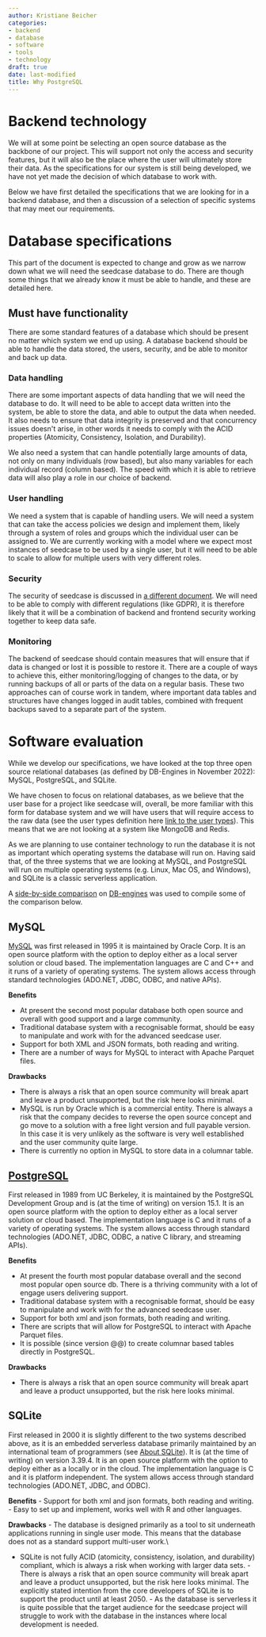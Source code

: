```yaml
---
author: Kristiane Beicher
categories:
- backend
- database
- software
- tools
- technology
draft: true
date: last-modified
title: Why PostgreSQL
---
```


# Backend technology

We will at some point be selecting an open source database as the
backbone of our project. This will support not only the access and
security features, but it will also be the place where the user will
ultimately store their data. As the specifications for our system is
still being developed, we have not yet made the decision of which
database to work with.

Below we have first detailed the specifications that we are looking for
in a backend database, and then a discussion of a selection of specific
systems that may meet our requirements.

# Database specifications

This part of the document is expected to change and grow as we narrow
down what we will need the seedcase database to do. There are though
some things that we already know it must be able to handle, and these
are detailed here.

## Must have functionality

There are some standard features of a database which should be present
no matter which system we end up using. A database backend should be
able to handle the data stored, the users, security, and be able to
monitor and back up data.

### Data handling

There are some important aspects of data handling that we will need the
database to do. It will need to be able to accept data written into the
system, be able to store the data, and able to output the data when
needed. It also needs to ensure that data integrity is preserved and
that concurrency issues doesn't arise, in other words it needs to comply
with the ACID properties (Atomicity, Consistency, Isolation, and
Durability).

We also need a system that can handle potentially large amounts of data,
not only on many individuals (row based), but also many variables for
each individual record (column based). The speed with which it is able
to retrieve data will also play a role in our choice of backend.

### User handling

We need a system that is capable of handling users. We will need a
system that can take the access policies we design and implement them,
likely through a system of roles and groups which the individual user
can be assigned to. We are currently working with a model where we
expect most instances of seedcase to be used by a single user, but it
will need to be able to scale to allow for multiple users with very
different roles.

### Security

The security of seedcase is discussed in [a different document](link).
We will need to be able to comply with different regulations (like
GDPR), it is therefore likely that it will be a combination of backend
and frontend security working together to keep data safe.

### Monitoring

The backend of seedcase should contain measures that will ensure that if
data is changed or lost it is possible to restore it. There are a couple
of ways to achieve this, either monitoring/logging of changes to the
data, or by running backups of all or parts of the data on a regular
basis. These two approaches can of course work in tandem, where
important data tables and structures have changes logged in audit
tables, combined with frequent backups saved to a separate part of the
system.

# Software evaluation

While we develop our specifications, we have looked at the top three
open source relational databases (as defined by DB-Engines in November
2022): MySQL, PostgreSQL, and SQLite.

We have chosen to focus on relational databases, as we believe that the
user base for a project like seedcase will, overall, be more familiar
with this form for database system and we will have users that will
require access to the raw data (see the user types definition here [link
to the user types]()). This means that we are not looking at a system
like MongoDB and Redis.

As we are planning to use container technology to run the database it is
not as important which operating systems the database will run on.
Having said that, of the three systems that we are looking at MySQL, and
PostgreSQL will run on multiple operating systems (e.g. Linux, Mac OS,
and Windows), and SQLite is a classic serverless application.

A [side-by-side
comparison](https://db-engines.com/en/system/MySQL%3BPostgreSQL%3BSQLite)
on [DB-engines](https://db-engines.com) was used to compile some of the
comparison below.

## MySQL

[MySQL](www.mysql.com) was first released in 1995 it is maintained by Oracle Corp. It is an open source platform with
the option to deploy either as a local server solution or cloud based.
The implementation languages are C and C++ and it runs of a variety of
operating systems. The system allows access through standard
technologies (ADO.NET, JDBC, ODBC, and native APIs).

**Benefits**

-   At present the second most popular database both open source and
    overall with good support and a large community.
-   Traditional database system with a recognisable format, should be
    easy to manipulate and work with for the advanced seedcase user.
-   Support for both XML and JSON formats, both reading and writing.
-   There are a number of ways for MySQL to interact with Apache Parquet
    files.

**Drawbacks**

-   There is always a risk that an open source community will break
    apart and leave a product unsupported, but the risk here looks
    minimal.
-   MySQL is run by Oracle which is a commercial entity. There is always
    a risk that the company decides to reverse the open source concept
    and go move to a solution with a free light version and full payable
    version. In this case it is very unlikely as the software is very
    well established and the user community quite large.
-   There is currently no option in MySQL to store data in a columnar
    table.

## [PostgreSQL](www.postgresql.org)

First released in 1989 from UC Berkeley, it is maintained by the
PostgreSQL Development Group and is (at the time of writing) on version
15.1. It is an open source platform with the option to deploy either as
a local server solution or cloud based. The implementation language is C
and it runs of a variety of operating systems. The system allows access
through standard technologies (ADO.NET, JDBC, ODBC, a native C library,
and streaming APIs).

**Benefits**

-   At present the fourth most popular database overall and the second
    most popular open source db. There is a thriving community with a
    lot of engage users delivering support.
-   Traditional database system with a recognisable format, should be
    easy to manipulate and work with for the advanced seedcase user.
-   Support for both xml and json formats, both reading and writing.
-   There are scripts that will allow for PostgreSQL to interact with
    Apache Parquet files.
-   It is possible (since version @@) to create columnar based tables
    directly in PostgreSQL.

**Drawbacks**

-   There is always a risk that an open source community will break
    apart and leave a product unsupported, but the risk here looks
    minimal.

## SQLite

First released in 2000 it is slightly different to the two systems
described above, as it is an embedded serverless database primarily
maintained by an international team of programmers (see [About
SQLite](https://www.sqlite.org/about.html)). It is (at the time of
writing) on version 3.39.4. It is an open source platform with the
option to deploy either as a locally or in the cloud. The implementation
language is C and it is platform independent. The system allows access
through standard technologies (ADO.NET, JDBC, and ODBC).

**Benefits** - Support for both xml and json formats, both reading and
writing. - Easy to set up and implement, works well with R and other
languages.

**Drawbacks** - The database is designed primarily as a tool to sit
underneath applications running in single user mode. This means that the
database does not as a standard support multi-user work.\
- SQLite is not fully ACID (atomicity, consistency, isolation, and
durability) compliant, which is always a risk when working with larger
data sets. - There is always a risk that an open source community will
break apart and leave a product unsupported, but the risk here looks
minimal. The explicitly stated intention from the core developers of
SQLite is to support the product until at least 2050. - As the database
is serverless it is quite possible that the target audience for the
seedcase project will struggle to work with the database in the
instances where local development is needed.
